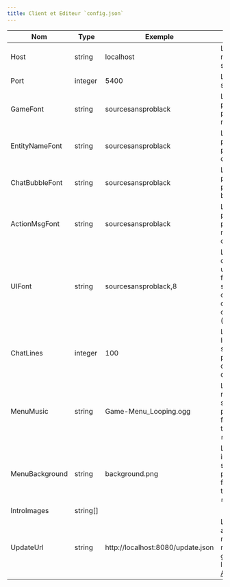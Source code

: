 ```yaml
---
title: Client et Editeur `config.json`
---
```


| Nom            | Type     | Exemple                           | Description                                                                                                                             |
| -------------- | -------- | --------------------------------- | --------------------------------------------------------------------------------------------------------------------------------------- |
| Host           | string   | localhost                         | L'adresse IP ou le nom d'hôte du serveur.                                                                                               |
| Port           | integer  | 5400                              | Le port du serveur.                                                                                                                     |
| GameFont       | string   | sourcesansproblack                | Le nom de la police à utiliser pour le rendu non-UI.                                                                                    |
| EntityNameFont | string   | sourcesansproblack                | Le nom de la police à utiliser pour les noms d'entités.                                                                                 |
| ChatBubbleFont | string   | sourcesansproblack                | Le nom de la police à utiliser pour les texte de bulle chat.                                                                            |
| ActionMsgFont  | string   | sourcesansproblack                | Le nom de la police à utiliser pour les messages d'actions.                                                                             |
| UIFont         | string   | sourcesansproblack,8              | Le nom et la taille de la police utilisée pour les fenêtre sans style (comme debug/admin) délimitées par des parenthèses (`name,size`). |
| ChatLines      | integer  | 100                               | Le nombre de ligne à sauvegarder pour le défilement retour du chat.                                                                     |
| MenuMusic      | string   | Game-Menu_Looping.ogg             | Le nom du fichier musiques à jouer sur le menu principal (Le fichier doit se trouver dans `resources/music`).                           |
| MenuBackground | string   | background.png                    | LE nom du fichier image à afficher sur le menu principal (Le fichier doit se trouver dans `resources/gui`).                             |
| IntroImages    | string[] |                                   |                                                                                                                                         |
| UpdateUrl      | string   | http://localhost:8080/update.json | L'URL pour aller au fichier du manifeste de mise à jour généré par l'éditeur (voir [Auto Updater](./deploy/autoupdater.html)).          |
